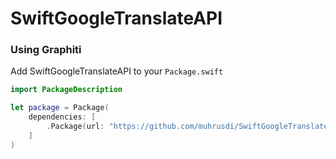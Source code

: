 # SwiftGoogleTranslateAPI

### Using Graphiti

Add SwiftGoogleTranslateAPI to your `Package.swift`

```swift
import PackageDescription

let package = Package(
    dependencies: [
        .Package(url: "https://github.com/muhrusdi/SwiftGoogleTranslateAPI.git", majorVersion: 0, minor: 1)
    ]
)
```
